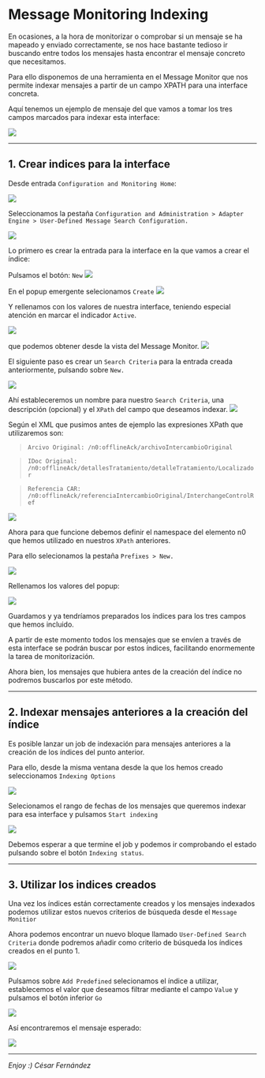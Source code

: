 # Message Monitoring Indexing

En ocasiones, a la hora de monitorizar o comprobar si un mensaje se ha mapeado y enviado correctamente, se nos hace bastante tedioso ir buscando entre todos los mensajes hasta encontrar el mensaje concreto que necesitamos.

Para ello disponemos de una herramienta en el Message Monitor que nos permite indexar mensajes a partir de un campo XPATH para una interface concreta.

Aquí tenemos un ejemplo de mensaje del que vamos a tomar los tres campos marcados para indexar esta interface:

![](img/indexing_mm1.png)

---

## 1. Crear indices para la interface

Desde entrada `Configuration and Monitoring Home`:

![](img/indexing_mm2.png)

Seleccionamos la pestaña `Configuration and Administration > Adapter Engine > User-Defined Message Search Configuration.`

![](img/indexing_mm3.png)

Lo primero es crear la entrada para la interface en la que vamos a crear el índice:

Pulsamos el botón: `New`
![](img/indexing_mm4.png)

En el popup emergente selecionamos `Create`
![](img/indexing_mm5.png)

Y rellenamos con los valores de nuestra interface, teniendo especial atención en marcar el indicador `Active`.

![](img/indexing_mm6.png)

que podemos obtener desde la vista del Message Monitor.
![](img/indexing_mm7.png)

El siguiente paso es crear un `Search Criteria` para la entrada creada anteriormente, pulsando sobre `New.`

![](img/indexing_mm8.png)

Ahí estableceremos un nombre para nuestro `Search Criteria`, una descripción (opcional) y el `XPath` del campo que deseamos indexar.
![](img/indexing_mm9.png)

Según el XML que pusimos antes de ejemplo las expresiones XPath que utilizaremos son:

>`Arcivo Original: /n0:offlineAck/archivoIntercambioOriginal`

>`IDoc Original: /n0:offlineAck/detallesTratamiento/detalleTratamiento/Localizador`

>`Referencia CAR: /n0:offlineAck/referenciaIntercambioOriginal/InterchangeControlRef`

![](img/indexing_mm10.png)

Ahora para que funcione debemos definir el namespace del elemento n0 que hemos utilizado en nuestros `XPath` anteriores.

Para ello selecionamos la pestaña `Prefixes > New.`

![](img/indexing_mm11.png)

Rellenamos los valores del popup:

![](img/indexing_mm12.png)

Guardamos y ya tendríamos preparados los índices para los tres campos que hemos incluido.

A partir de este momento todos los mensajes que se envíen a través de esta interface se podrán buscar por estos índices, facilitando enormemente la tarea de monitorización.

Ahora bien, los mensajes que hubiera antes de la creación del índice no podremos buscarlos por este método.

---

## 2. Indexar mensajes anteriores a la creación del índice

Es posible lanzar un job de indexación para mensajes anteriores a la creación de los índices del punto anterior.

Para ello, desde la misma ventana desde la que los hemos creado seleccionamos `Indexing Options`

![](img/indexing_mm13.png)

Selecionamos el rango de fechas de los mensajes que queremos indexar para esa interface y pulsamos `Start indexing`

![](img/indexing_mm14.png)

Debemos esperar a que termine el job y podemos ir comprobando el estado pulsando sobre el botón `Indexing status`.

---

## 3. Utilizar los indices creados

Una vez los índices están correctamente creados y los mensajes indexados podemos utilizar estos nuevos criterios de búsqueda desde el `Message Monitior`

Ahora podemos encontrar un nuevo bloque llamado `User-Defined Search Criteria` donde podremos añadir como criterio de búsqueda los índices creados en el punto 1.

![](img/indexing_mm15.png)

Pulsamos sobre `Add Predefined` selecionamos el índice a utilizar, establecemos el valor que deseamos filtrar mediante el campo `Value` y pulsamos el botón inferior `Go`

![](img/indexing_mm16.png)

Así encontraremos el mensaje esperado:

![](img/indexing_mm17.png)

---

*Enjoy :)*
*César Fernández*